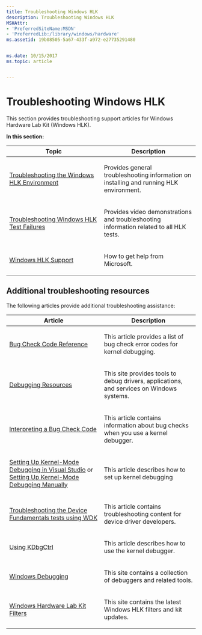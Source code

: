 ```yaml
---
title: Troubleshooting Windows HLK
description: Troubleshooting Windows HLK
MSHAttr:
- 'PreferredSiteName:MSDN'
- 'PreferredLib:/library/windows/hardware'
ms.assetid: 19b08505-5a67-433f-a972-e27735291480


ms.date: 10/15/2017
ms.topic: article


---
```


# Troubleshooting Windows HLK


This section provides troubleshooting support articles for Windows Hardware Lab Kit (Windows HLK).

**In this section:**

<table>
<colgroup>
<col width="50%" />
<col width="50%" />
</colgroup>
<thead>
<tr class="header">
<th>Topic</th>
<th>Description</th>
</tr>
</thead>
<tbody>
<tr class="odd">
<td><p><a href="troubleshooting-the-windows-hlk-environment.md" data-raw-source="[Troubleshooting the Windows HLK Environment](troubleshooting-the-windows-hlk-environment.md)">Troubleshooting the Windows HLK Environment</a></p></td>
<td><p>Provides general troubleshooting information on installing and running HLK environment.</p></td>
</tr>
<tr class="even">
<td><p><a href="troubleshooting-windows-hlk-test-failures.md" data-raw-source="[Troubleshooting Windows HLK Test Failures](troubleshooting-windows-hlk-test-failures.md)">Troubleshooting Windows HLK Test Failures</a></p></td>
<td><p>Provides video demonstrations and troubleshooting information related to all HLK tests.</p></td>
</tr>
<tr class="odd">
<td><p><a href="windows-hlk-support.md" data-raw-source="[Windows HLK Support](windows-hlk-support.md)">Windows HLK Support</a></p></td>
<td><p>How to get help from Microsoft.</p></td>
</tr>
</tbody>
</table>

 

## <span id="addlres"></span><span id="ADDLRES"></span>Additional troubleshooting resources


The following articles provide additional troubleshooting assistance:

<table>
<colgroup>
<col width="50%" />
<col width="50%" />
</colgroup>
<thead>
<tr class="header">
<th>Article</th>
<th>Description</th>
</tr>
</thead>
<tbody>
<tr class="odd">
<td><p><a href="http://go.microsoft.com/fwlink/p/?linkid=290758" data-raw-source="[Bug Check Code Reference](http://go.microsoft.com/fwlink/p/?linkid=290758)">Bug Check Code Reference</a></p></td>
<td><p>This article provides a list of bug check error codes for kernel debugging.</p></td>
</tr>
<tr class="even">
<td><p><a href="http://go.microsoft.com/fwlink/p/?linkid=290742" data-raw-source="[Debugging Resources](http://go.microsoft.com/fwlink/p/?linkid=290742)">Debugging Resources</a></p></td>
<td><p>This site provides tools to debug drivers, applications, and services on Windows systems.</p></td>
</tr>
<tr class="odd">
<td><p><a href="http://go.microsoft.com/fwlink/p/?linkid=290756" data-raw-source="[Interpreting a Bug Check Code](http://go.microsoft.com/fwlink/p/?linkid=290756)">Interpreting a Bug Check Code</a></p></td>
<td><p>This article contains information about bug checks when you use a kernel debugger.</p></td>
</tr>
<tr class="even">
<td><p><a href="http://go.microsoft.com/fwlink/p/?linkid=290743" data-raw-source="[Setting Up Kernel-Mode Debugging in Visual Studio](http://go.microsoft.com/fwlink/p/?linkid=290743)">Setting Up Kernel-Mode Debugging in Visual Studio</a> or <a href="http://go.microsoft.com/fwlink/p/?linkid=290744" data-raw-source="[Setting Up Kernel-Mode Debugging Manually](http://go.microsoft.com/fwlink/p/?linkid=290744)">Setting Up Kernel-Mode Debugging Manually</a></p></td>
<td><p>This article describes how to set up kernel debugging</p></td>
</tr>
<tr class="odd">
<td><p><a href="http://go.microsoft.com/fwlink/p/?linkid=290767" data-raw-source="[Troubleshooting the Device Fundamentals tests using WDK](http://go.microsoft.com/fwlink/p/?linkid=290767)">Troubleshooting the Device Fundamentals tests using WDK</a></p></td>
<td><p>This article contains troubleshooting content for device driver developers.</p></td>
</tr>
<tr class="even">
<td><p><a href="http://go.microsoft.com/fwlink/p/?linkid=290757" data-raw-source="[Using KDbgCtrl](http://go.microsoft.com/fwlink/p/?linkid=290757)">Using KDbgCtrl</a></p></td>
<td><p>This article describes how to use the kernel debugger.</p></td>
</tr>
<tr class="odd">
<td><p><a href="http://go.microsoft.com/fwlink/p/?linkid=285941" data-raw-source="[Windows Debugging](http://go.microsoft.com/fwlink/p/?linkid=285941)">Windows Debugging</a></p></td>
<td><p>This site contains a collection of debuggers and related tools.</p></td>
</tr>
<tr class="even">
<td><p><a href="windows-hardware-lab-kit-filters.md" data-raw-source="[Windows Hardware Lab Kit Filters](windows-hardware-lab-kit-filters.md)">Windows Hardware Lab Kit Filters</a></p></td>
<td><p>This site contains the latest Windows HLK filters and kit updates.</p></td>
</tr>
</tbody>
</table>

 

 

 






